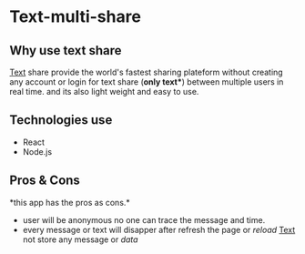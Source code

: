 # Text-multi-share

## Why use text share

[Text](https://docs.vegihub.in) share provide the world's fastest sharing plateform without creating any account or login for text share (<b>only text*</b>) between multiple users in real time.
and its also light weight and easy to use.

## Technologies use

- React
- Node.js

## Pros & Cons
</hr>
*this app has the pros as cons.*

- user will be anonymous no one can trace the message and time.
- every message or text will disapper after refresh the page or *reload* [Text](https://docs.vegihub.in)  not store any message or *data*

